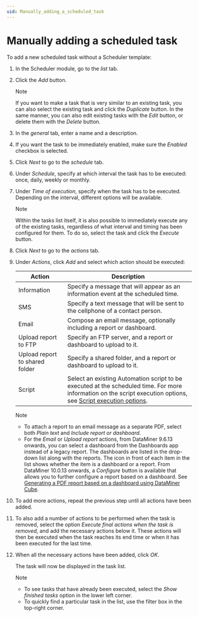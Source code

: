 ```yaml
---
uid: Manually_adding_a_scheduled_task
---
```


# Manually adding a scheduled task

To add a new scheduled task without a Scheduler template:

1. In the Scheduler module, go to the *list* tab.

2. Click the *Add* button.

    > [!NOTE]
    > If you want to make a task that is very similar to an existing task, you can also select the existing task and click the *Duplicate* button. In the same manner, you can also edit existing tasks with the *Edit* button, or delete them with the *Delete* button.

3. In the *general* tab, enter a name and a description.

4. If you want the task to be immediately enabled, make sure the *Enabled* checkbox is selected.

5. Click *Next* to go to the *schedule* tab.

6. Under *Schedule*, specify at which interval the task has to be executed: once, daily, weekly or monthly.

7. Under *Time of execution*, specify when the task has to be executed. Depending on the interval, different options will be available.

    > [!NOTE]
    > Within the tasks list itself, it is also possible to immediately execute any of the existing tasks, regardless of what interval and timing has been configured for them. To do so, select the task and click the *Execute* button.

8. Click *Next* to go to the *actions* tab.

9. Under *Actions*, click *Add* and select which action should be executed:

    | Action                       | Description                                                                                                                                                                                                 |
    |--------------------------------|-------------------------------------------------------------------------------------------------------------------------------------------------------------------------------------------------------------|
    | Information                    | Specify a message that will appear as an information event at the scheduled time.                                                                                                                           |
    | SMS                            | Specify a text message that will be sent to the cellphone of a contact person.                                                                                                                              |
    | Email                          | Compose an email message, optionally including a report or dashboard.                                                                                                                                       |
    | Upload report to FTP           | Specify an FTP server, and a report or dashboard to upload to it.                                                                                                                                           |
    | Upload report to shared folder | Specify a shared folder, and a report or dashboard to upload to it.                                                                                                                                         |
    | Script                         | Select an existing Automation script to be executed at the scheduled time. For more information on the script execution options, see [Script execution options](xref:Script_execution_options). |

    > [!NOTE]
    > 
    > - To attach a report to an email message as a separate PDF, select both *Plain text* and *Include report or dashboard*.
    > - For the *Email* or *Upload report* actions, from DataMiner 9.6.13 onwards, you can select a dashboard from the Dashboards app instead of a legacy report. The dashboards are listed in the drop-down list along with the reports. The icon in front of each item in the list shows whether the item is a dashboard or a report. From DataMiner 10.0.13 onwards, a *Configure* button is available that allows you to further configure a report based on a dashboard. See [Generating a PDF report based on a dashboard using DataMiner Cube](xref:Generating_a_report_based_on_a_dashboard_Cube).

10. To add more actions, repeat the previous step until all actions have been added.

11. To also add a number of actions to be performed when the task is removed, select the option *Execute final actions when the task is removed*, and add the necessary actions below it. These actions will then be executed when the task reaches its end time or when it has been executed for the last time.

12. When all the necessary actions have been added, click *OK*.

    The task will now be displayed in the task list.

    > [!NOTE]
    >
    > - To see tasks that have already been executed, select the *Show finished tasks* option in the lower left corner.
    > - To quickly find a particular task in the list, use the filter box in the top-right corner.
